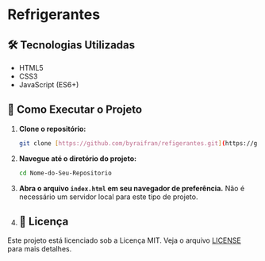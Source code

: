 # Refrigerantes
## 🛠️ Tecnologias Utilizadas

* HTML5
* CSS3
* JavaScript (ES6+)

## 🚀 Como Executar o Projeto

1.  **Clone o repositório:**
    ```bash
    git clone [https://github.com/byraifran/refigerantes.git](https://github.com/byraifran/refigerantes.git)
    ```
2.  **Navegue até o diretório do projeto:**
    ```bash
    cd Nome-do-Seu-Repositorio
    ```
3.  **Abra o arquivo `index.html` em seu navegador de preferência.** Não é necessário um servidor local para este tipo de projeto.
4.  ## 📄 Licença

Este projeto está licenciado sob a Licença MIT. Veja o arquivo [LICENSE](LICENSE) para mais detalhes.
